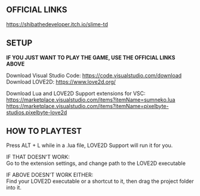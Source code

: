 ## OFFICIAL LINKS
https://shibathedeveloper.itch.io/slime-td

## SETUP
**IF YOU JUST WANT TO PLAY THE GAME, USE THE OFFICIAL LINKS ABOVE**

Download Visual Studio Code: https://code.visualstudio.com/download <br>
Download LOVE2D: https://www.love2d.org/ <br>

Download Lua and LOVE2D Support extensions for VSC: <br>
https://marketplace.visualstudio.com/items?itemName=sumneko.lua <br>
https://marketplace.visualstudio.com/items?itemName=pixelbyte-studios.pixelbyte-love2d <br>

## HOW TO PLAYTEST
Press ALT + L while in a .lua file, LOVE2D Support will run it for you. <br>

IF THAT DOESN'T WORK: <br>
Go to the extension settings, and change path to the LOVE2D executable <br>

IF ABOVE DOESN'T WORK EITHER: <br> 
Find your LOVE2D executable or a shortcut to it, then drag the project folder into it.
